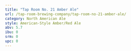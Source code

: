 ```yaml
---
title: "Tap Room No. 21 Amber Ale"
url: /tap-room-brewing-company/tap-room-no-21-amber-ale/
category: North American Ale
style: American-Style Amber/Red Ale
abv: 5.7
ibu: 0
srm: 0
upc: 0
---
```


